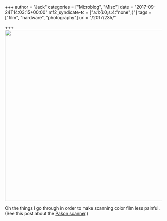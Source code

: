 +++
author = "Jack"
categories = ["Microblog", "Misc"]
date = "2017-09-24T14:03:15+00:00"
mf2_syndicate-to = ["a:1:{i:0;s:4:\"none\";}"]
tags = ["film", "hardware", "photography"]
url = "/2017/235/"

+++
<img class="alignnone size-full wp-image-236" src="/img/2017/09/WindowsXP-Running-2017-09-24-10-00-26.png" alt="" width="832" height="551" srcset="/img/2017/09/WindowsXP-Running-2017-09-24-10-00-26.png 832w, /img/2017/09/WindowsXP-Running-2017-09-24-10-00-26-300x199.png 300w, /img/2017/09/WindowsXP-Running-2017-09-24-10-00-26-768x509.png 768w, /img/2017/09/WindowsXP-Running-2017-09-24-10-00-26-620x411.png 620w" sizes="(max-width: 832px) 100vw, 832px" />

Oh the things I go through in order to make scanning color film less painful. (See this post about the [Pakon scanner][1].)

 [1]: https://baty.net/2015/the-kodak-pakon-f-135-plus-scanner-2/